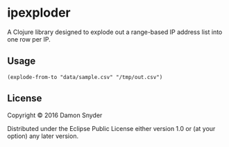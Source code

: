 # ipexploder

A Clojure library designed to explode out a range-based IP address list into
one row per IP.

## Usage

`(explode-from-to "data/sample.csv" "/tmp/out.csv")`

## License

Copyright © 2016 Damon Snyder

Distributed under the Eclipse Public License either version 1.0 or (at
your option) any later version.
